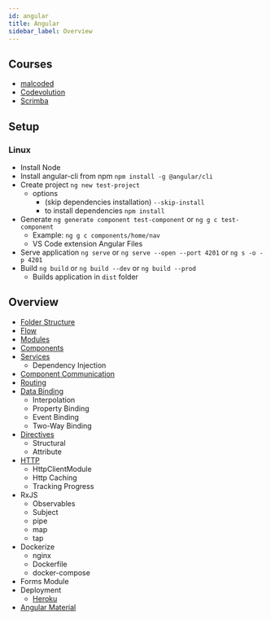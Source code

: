 ```yaml
---
id: angular
title: Angular
sidebar_label: Overview
---
```


## Courses

- [malcoded](https://malcoded.com/posts/?filter=angular)
- [Codevolution](https://www.youtube.com/playlist?list=PLC3y8-rFHvwhBRAgFinJR8KHIrCdTkZcZ)
- [Scrimba](https://scrimba.com/course/gyourfirstangularapp)

## Setup

### Linux

- Install Node
- Install angular-cli from npm ```npm install -g @angular/cli```
- Create project ```ng new test-project```
  - options
    - (skip dependencies installation) ```--skip-install```
    - to install dependencies ```npm install```
- Generate ```ng generate component test-component``` or ```ng g c test-component```
  - Example: ```ng g c components/home/nav```
  - VS Code extension Angular Files
- Serve application ```ng serve``` or ```ng serve --open --port 4201``` or ```ng s -o -p 4201```
- Build ```ng build``` or ```ng build --dev``` or ```ng build --prod```
  - Builds application in ```dist``` folder

## Overview

- [Folder Structure](angular-folder-structure)
- [Flow](angular-flow)
- [Modules](angular-modules)
- [Components](angular-components)
- [Services](angular-services)
  - Dependency Injection
- [Component Communication](angular-component-communication)
- [Routing](angular-routing)
- [Data Binding](angular-data-binding)
  - Interpolation
  - Property Binding
  - Event Binding
  - Two-Way Binding
- [Directives](angular-directives)
  - Structural
  - Attribute
- [HTTP](angular-http)
  - HttpClientModule
  - Http Caching
  - Tracking Progress
- RxJS
  - Observables
  - Subject
  - pipe
  - map
  - tap
- Dockerize
  - nginx
  - Dockerfile
  - docker-compose
- Forms Module
- Deployment
  - [Heroku](../../deployment/heroku#angular)
- [Angular Material](angular-material)
